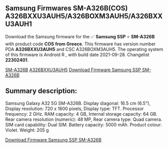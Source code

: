 <h2>Samsung Firmwares SM-A326B(COS) A326BXXU3AUH5/A326BOXM3AUH5/A326BXXU3AUH1</h2>
Download the Samsung firmware for the ✅ <strong>Samsung SSP </strong> ⭐ <strong>SM-A326B</strong> with product code <strong>COS</strong> <strong> from Greece</strong>. This firmware has version number PDA <strong>A326BXXU3AUH5</strong> and CSC A326BOXM3AUH5. The operating system of this firmware is Android R , with build date 2021-09-28. Changelist <strong>22302401</strong>.


[SM-A326B](https://samfirm.shop/samsung/model/SM-A326B)
[A326BXXU3AUH5](https://samfirm.shop/samsung/pda/A326BXXU3AUH5)
[Download Firmware Samsung SSP SM-A326B](https://samfirm.shop/samsung/firmware/461073)
<h2>Summary description:</h2>
<p>Samsung Galaxy A32 5G SM-A326B. Display diagonal: 16.5 cm (6.5"), Display resolution: 720 x 1600 pixels, Display type: TFT. Processor frequency: 2 GHz. RAM capacity: 4 GB, Internal storage capacity: 64 GB. Rear camera resolution (numeric): 48 MP, Rear camera type: Quad camera. SIM card capability: Dual SIM. Battery capacity: 5000 mAh. Product colour: Violet. Weight: 205 g</p>


[Download Firmware Samsung SSP SM-A326B](https://samfirm.shop/samsung/firmware/461073)
